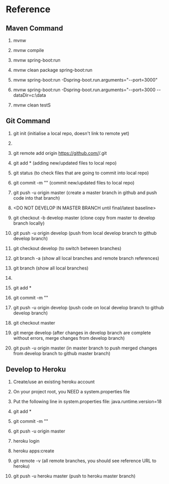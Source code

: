 # Reference

## Maven Command

1. mvnw

2. mvnw compile
 
3. mvnw spring-boot:run

4. mvnw clean package spring-boot:run

5. mvnw spring-boot:run -Dspring-boot.run.arguments="--port=3000"

6. mvnw spring-boot:run -Dspring-boot.run.arguments="--port=3000 --dataDir=c:\data

7. mvnw clean testS

## Git Command

1. git init (initialise a local repo, doesn't link to remote yet)

2. <Create git remote repo> 

3. git remote add origin https://github.com/<user>/<reponame>.git

4. git add * (adding new/updated files to local repo)

5. git status (to check files that are going to commit into local repo)

6. git commit -m "<commit message>" (commit new/updated files to local repo)

7. git push -u origin master (create a master branch in github and push code into that branch)

8. <DO NOT DEVELOP IN MASTER BRANCH until final/latest baseline>

9. git checkout -b develop master (clone copy from master to develop branch locally)

10. git push -u origin develop (push from local develop branch to github develop branch)

11. git checkout develop (to switch between branches)

12. git branch -a (show all local branches and remote branch references)

13. git branch (show all local branches)

14. <ALWAYS DEVELOP IN DEVELOP BRANCH>

15. git add *

16. git commit -m "<commit changes>"

17. git push -u origin develop (push code on local develop branch to github develop branch)

18. git checkout master

19. git merge develop (after changes in develop branch are complete without errors, merge changes from develop branch)

20. git push -u origin master (in master branch to push merged changes from develop branch to github master branch)

## Develop to Heroku

1. Create/use an existing heroku account

2. On your project root, you NEED a system.properties file

3. Put the following line in system.properties file: java.runtime.version=18

4. git add *

5. git commit -m "<updates>"

6. git push -u origin master

7. heroku login

8. heroku apps:create

9. git remote -v (all remote branches, you should see reference URL to heroku)

10. git push -u heroku master (push to heroku master branch)